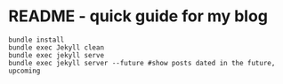 # README - quick guide for my blog

```
bundle install
bundle exec Jekyll clean
bundle exec jekyll serve
bundle exec jekyll server --future #show posts dated in the future, upcoming
```

